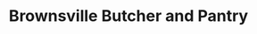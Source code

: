 ---
title: "Brownsville Butcher and Pantry"
url: /west-windsor/brownsville-butcher-and-pantry/
shop: Supermarkt
---